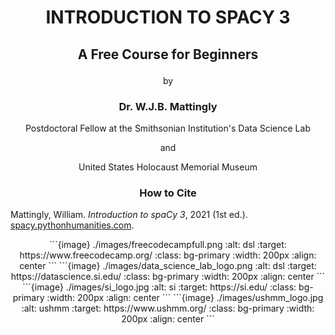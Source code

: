 # <p align="center">INTRODUCTION TO SPACY 3</p>
## <p align="center">A Free Course for Beginners</p>
<p align="center">by</p>

### <p align="center">Dr. W.J.B. Mattingly</p>
<p align="center">Postdoctoral Fellow at the Smithsonian Institution's Data Science Lab</p>
<p align="center">and</p>
<p align="center">United States Holocaust Memorial Museum</p>

### <p align="center">How to Cite</p>
Mattingly, William. <i>Introduction to spaCy 3</i>, 2021 (1st ed.). <a href="spacy.pythonhumanities.com" target="_blank">spacy.pythonhumanities.com</a>.
<p align="center">
```{image} ./images/freecodecampfull.png
:alt: dsl
:target: https://www.freecodecamp.org/
:class: bg-primary
:width: 200px
:align: center
``` 
```{image} ./images/data_science_lab_logo.png
:alt: dsl
:target: https://datascience.si.edu/
:class: bg-primary
:width: 200px
:align: center
```
```{image} ./images/si_logo.jpg
:alt: si
:target: https://si.edu/
:class: bg-primary
:width: 200px
:align: center
```
  ```{image} ./images/ushmm_logo.jpg
:alt: ushmm
:target: https://www.ushmm.org/
:class: bg-primary
:width: 200px
:align: center
```

</p>
